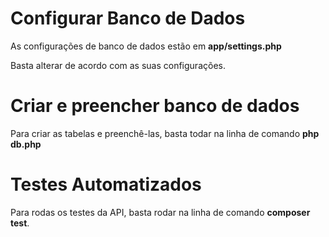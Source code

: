 # Configurar Banco de Dados
As configurações de banco de dados estão em <b>app/settings.php</b><br>

Basta alterar de acordo com as suas configurações.

# Criar e preencher banco de dados
Para criar as tabelas e preenchê-las, basta todar na linha de comando <b>php db.php</b>

# Testes Automatizados
Para rodas os testes da API, basta rodar na linha de comando <b>composer test</b>.